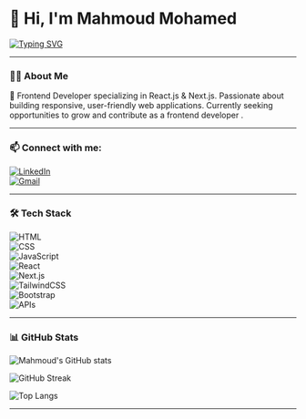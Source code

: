 # 👋 Hi, I'm Mahmoud Mohamed

[![Typing SVG](https://readme-typing-svg.herokuapp.com?font=Fira+Code&size=24&pause=1200&color=FFFFFF&center=true&vCenter=true&width=800&lines=Frontend+Developer+%7C+React.js+%7C+Next.js)](https://git.io/typing-svg)


---

### 👨‍💻 About Me
🚀 Frontend Developer specializing in React.js & Next.js. Passionate about building responsive, user-friendly web applications. Currently seeking opportunities to grow and contribute as a frontend developer .

---

### 📫 Connect with me:
[![LinkedIn](https://img.shields.io/badge/LinkedIn-0A66C2?style=for-the-badge&logo=linkedin&logoColor=white)](https://www.linkedin.com/in/mahmoud-mohamed-a15559353)  
[![Gmail](https://img.shields.io/badge/Gmail-D14836?style=for-the-badge&logo=gmail&logoColor=white)](mailto:mahmoud.mohamed.faroukk8@gmail.com)

---

### 🛠️ Tech Stack
![HTML](https://img.shields.io/badge/HTML5-E34F26?style=for-the-badge&logo=html5&logoColor=white)  
![CSS](https://img.shields.io/badge/CSS3-1572B6?style=for-the-badge&logo=css3&logoColor=white)  
![JavaScript](https://img.shields.io/badge/JavaScript-F7DF1E?style=for-the-badge&logo=javascript&logoColor=black)  
![React](https://img.shields.io/badge/React-61DAFB?style=for-the-badge&logo=react&logoColor=black)  
![Next.js](https://img.shields.io/badge/Next.js-000000?style=for-the-badge&logo=nextdotjs&logoColor=white)  
![TailwindCSS](https://img.shields.io/badge/Tailwind_CSS-38B2AC?style=for-the-badge&logo=tailwind-css&logoColor=white)  
![Bootstrap](https://img.shields.io/badge/Bootstrap-7952B3?style=for-the-badge&logo=bootstrap&logoColor=white)  
![APIs](https://img.shields.io/badge/APIs-005571?style=for-the-badge&logo=fastapi&logoColor=white)

---

### 📊 GitHub Stats

![Mahmoud's GitHub stats](https://github-readme-stats.vercel.app/api?username=its-mahm0ud&show_icons=true&theme=radical&bg_color=0D1117&hide_border=true)  

![GitHub Streak](https://streak-stats.demolab.com?user=its-mahm0ud&theme=radical&hide_border=true&background=0D1117)  

![Top Langs](https://github-readme-stats.vercel.app/api/top-langs/?username=its-mahm0ud&layout=compact&theme=radical&bg_color=0D1117&hide_border=true)  

---
